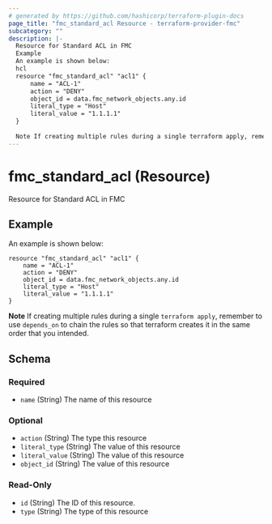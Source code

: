 ```yaml
---
# generated by https://github.com/hashicorp/terraform-plugin-docs
page_title: "fmc_standard_acl Resource - terraform-provider-fmc"
subcategory: ""
description: |-
  Resource for Standard ACL in FMC
  Example
  An example is shown below:
  hcl
  resource "fmc_standard_acl" "acl1" {
      name = "ACL-1"
      action = "DENY"
      object_id = data.fmc_network_objects.any.id
      literal_type = "Host"
      literal_value = "1.1.1.1"
  }
  
  Note If creating multiple rules during a single terraform apply, remember to use depends_on to chain the rules so that terraform creates it in the same order that you intended.
---
```


# fmc_standard_acl (Resource)

Resource for Standard ACL in FMC

## Example
An example is shown below: 
```hcl
resource "fmc_standard_acl" "acl1" {
    name = "ACL-1"
    action = "DENY"
    object_id = data.fmc_network_objects.any.id
    literal_type = "Host"
    literal_value = "1.1.1.1"
}
```
**Note** If creating multiple rules during a single `terraform apply`, remember to use `depends_on` to chain the rules so that terraform creates it in the same order that you intended.



<!-- schema generated by tfplugindocs -->
## Schema

### Required

- `name` (String) The name of this resource

### Optional

- `action` (String) The type this resource
- `literal_type` (String) The value of this resource
- `literal_value` (String) The value of this resource
- `object_id` (String) The value of this resource

### Read-Only

- `id` (String) The ID of this resource.
- `type` (String) The type of this resource


